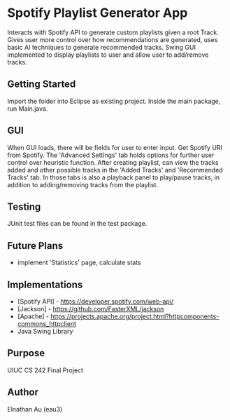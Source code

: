 # Spotify Playlist Generator App

Interacts with Spotify API to generate custom playlists given a root Track. Gives user more control over how recommendations are generated, uses basic AI techniques to generate recommended tracks. Swing GUI implemented to display playlists to user and allow user to add/remove tracks.

## Getting Started

Import the folder into Eclipse as existing project. Inside the main package, run Main.java.

## GUI

When GUI loads, there will be fields for user to enter input. Get Spotify URI from Spotify. The 'Advanced Settings' tab holds options for further user control over heuristic function. After creating playlist, can view the tracks added and other possible tracks in the 'Added Tracks' and 'Recommended Tracks' tab. In those tabs is also a playback panel to play/pause tracks, in addition to adding/removing tracks from the playlist. 

## Testing

JUnit test files can be found in the test package. 

## Future Plans
* implement 'Statistics' page, calculate stats


## Implementations

* [Spotify API] - https://developer.spotify.com/web-api/
* [Jackson] - https://github.com/FasterXML/jackson
* [Apache] - https://projects.apache.org/project.html?httpcomponents-commons_httpclient
* Java Swing Library

## Purpose
UIUC CS 242 Final Project

## Author
Elnathan Au (eau3)

